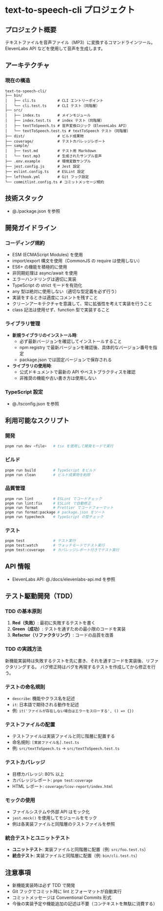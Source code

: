 # text-to-speech-cli プロジェクト

## プロジェクト概要

テキストファイルを音声ファイル（MP3）に変換するコマンドラインツール。
ElevenLabs API などを使用して音声を生成します。

## アーキテクチャ

### 現在の構造

```
text-to-speech-cli/
├── bin/
│   ├── cli.ts          # CLI エントリーポイント
│   └── cli.test.ts     # CLI テスト（同階層）
├── src/
│   ├── index.ts        # メインモジュール
│   ├── index.test.ts   # index テスト（同階層）
│   ├── textToSpeech.ts # 音声変換ロジック（ElevenLabs API）
│   └── textToSpeech.test.ts # textToSpeech テスト（同階層）
├── dist/               # ビルド成果物
├── coverage/           # テストカバレッジレポート
├── sample/
│   ├── test.md         # テスト用 Markdown
│   └── test.mp3        # 生成されたサンプル音声
├── .env.example        # 環境変数サンプル
├── jest.config.js      # Jest 設定
├── eslint.config.ts    # ESLint 設定
├── lefthook.yml        # Git フック設定
└── commitlint.config.ts # コミットメッセージ規約
```

## 技術スタック

- @./package.json を参照

## 開発ガイドライン

### コーディング規約

- ESM (ECMAScript Modules) を使用
- import/export 構文を使用（CommonJS の require は使用しない）
- ES6+ の機能を積極的に使用
- 非同期処理は async/await を使用
- エラーハンドリングは適切に実装
- TypeScript の strict モードを有効化
- any 型は絶対に使用しない（適切な型定義を必ず行う）
- 実装をするときは適度にコメントを残すこと
- クリーンアーキテクチャを意識して、常に拡張性を考えて実装を行うこと
- class 記法は使用せず、function 型で実装すること

### ライブラリ管理

- **新規ライブラリのインストール時**:
  - 必ず最新バージョンを確認してインストールすること
  - npm registry で最新バージョンを確認後、具体的なバージョン番号を指定
  - package.json では固定バージョンで保存される
- **ライブラリの使用時**:
  - 公式ドキュメントで最新の API やベストプラクティスを確認
  - 非推奨の機能や古い書き方は使用しない

### TypeScript 設定

- @./tsconfig.json を参照

## 利用可能なスクリプト

### 開発

```bash
pnpm run dev <file>   # tsx を使用して開発モードで実行
```

### ビルド

```bash
pnpm run build        # TypeScript をビルド
pnpm run clean        # ビルド成果物を削除
```

### 品質管理

```bash
pnpm run lint         # ESLint でコードチェック
pnpm run lint:fix     # ESLint で自動修正
pnpm run format       # Prettier でコードフォーマット
pnpm run format:package # package.json をソート
pnpm run typecheck    # TypeScript の型チェック
```

### テスト

```bash
pnpm test             # テスト実行
pnpm test:watch       # ウォッチモードでテスト実行
pnpm test:coverage    # カバレッジレポート付きでテスト実行
```

## API 情報

- ElevenLabs API: @./docs/elevenlabs-api.md を参照

## テスト駆動開発（TDD）

### TDD の基本原則

1. **Red（失敗）**: 最初に失敗するテストを書く
2. **Green（成功）**: テストを通すための最小限のコードを実装
3. **Refactor（リファクタリング）**: コードの品質を改善

### TDD の実践方法

新機能実装時は失敗するテストを先に書き、それを通すコードを実装後、リファクタリングする。
バグ修正時はバグを再現するテストを作成してから修正を行う。

### テストの命名規則

- `describe`: 機能やクラス名を記述
- `it`: 日本語で期待される動作を記述
- 例: `it('ファイルが存在しない場合はエラーをスローする', () => {})`

### テストファイルの配置

- テストファイルは実装ファイルと同じ階層に配置する
- 命名規則: `[実装ファイル名].test.ts`
- 例: `src/textToSpeech.ts` → `src/textToSpeech.test.ts`

### テストカバレッジ

- 目標カバレッジ: 80% 以上
- カバレッジレポート: `pnpm test:coverage`
- HTML レポート: `coverage/lcov-report/index.html`

### モックの使用

- ファイルシステムや外部 API はモック化
- `jest.mock()` を使用してモジュールをモック
- 例は各実装ファイルと同階層のテストファイルを参照

### 統合テストとユニットテスト

- **ユニットテスト**: 実装ファイルと同階層に配置（例: `src/foo.test.ts`）
- **統合テスト**: 実装ファイルと同階層に配置（例: `bin/cli.test.ts`）

## 注意事項

- 新機能実装時は必ず TDD で開発
- Git フックでコミット時に lint とフォーマットが自動実行
- コミットメッセージは Conventional Commits 形式
- 今後の実装予定や機能追加の記述は不要（コンテキストを無駄に消費する）

